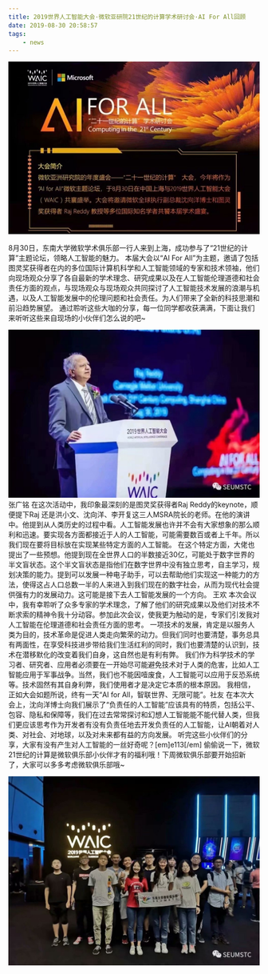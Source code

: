 ```yaml
---
title: 2019世界人工智能大会·微软亚研院21世纪的计算学术研讨会·AI For All回顾
date: 2019-08-30 20:58:57
tags:
    - news
---
```


![img](/waic/psb.jpg)

8月30日，东南大学微软学术俱乐部一行人来到上海，成功参与了“21世纪的计算”主题论坛，领略人工智能的魅力。
本届大会以“AI For All”为主题，邀请了包括图灵奖获得者在内的多位国际计算机科学和人工智能领域的专家和技术领袖，他们向现场观众分享了各自最新的学术理念、研究成果以及在人工智能伦理道德和社会责任方面的观点，与现场观众与现场观众共同探讨了人工智能技术发展的浪潮与机遇，以及人工智能发展中的伦理问题和社会责任。为人们带来了全新的科技思潮和前沿趋势展望。
 通过聆听这些大咖的分享，每一位同学都收获满满，下面让我们来听听这些来自现场的小伙伴们怎么说的吧~

![img](/waic/psb-1568623357691.jpg)张广铭
 在这次活动中，我印象最深刻的是图灵奖获得者Raj Reddy的keynote，顺便提下Raj 还是洪小文、沈向洋、李开复这三人MSRA院长的老师。在他的演讲中。他提到从人类历史的过程中看。人工智能发展也许并不会有大家想象的那么顺利和迅速。要实现各方面都接近于人的人工智能，可能需要数百或者上千年。所以我们现在要将目标放在实现某些特定方面的人工智能。
在这个特定方面，大佬也提出了一些预想。他提到现在全世界人口的半数接近30亿，可能处于数字世界的半文盲状态。这个半文盲状态是指他们在数字世界中没有独立思考，自主学习，规划决策的能力。提到可以发展一种电子助手，可以去帮助他们实现这一种能力的方法，使得这占人口总数一半的人来进入到我们现在的数字社会，从而为现代社会提供强有力的发展动力。这可能是接下去人工智能发展的一个方向。
王欢
 本次会议中，我有幸聆听了众多专家的学术理念，了解了他们的研究成果以及他们对技术不断求索的精神令我十分动容。参加此次会议，使我更为触动的是，专家们引发我对人工智能在伦理道德和社会责任方面的思考。 一项技术的发展，肯定是以服务人类为目的，技术革命是促进人类走向繁荣的动力。但我们同时也要清楚，事务总具有两面性，在享受科技进步带给我们生活红利的同时，我们也要清楚的认识到，技术在潜移默化的改变着我们自身，这自然也是有利有弊。
 我们作为科学技术的学习者、研究者、应用者必须要在一开始尽可能避免技术对于人类的危害，比如人工智能应用于军事战争。当然，我们也不能因噎废食，人工智能可以应用于反恐系统等。技术固然有其自身利弊，我们使用者才是决定它本质的根本原因。
我相信，正如大会如题所说，终有一天“AI for All，智联世界、无限可能”。社友 在本次大会上，沈向洋博士向我们展示了“负责任的人工智能”应该具有的特质，包括公平、包容、隐私和保障等，我们在过去常常探讨和幻想人工智能能不能代替人类，但我们更应该思考作为开发者有没有负责任地去开发负责任的人工智能，让AI朝着对人类、对社会、对地球，以及对未来都有益的方向发展。 听完这些小伙伴们的分享，大家有没有产生对人工智能的一丝好奇呢？[em]e113[/em] 偷偷说一下，微软21世纪的计算是微软俱乐部小伙伴才有的福利哦！下周微软俱乐部要开始招新了，大家可以多多考虑微软俱乐部哦~

![img](/waic/psb-1568623322660.jpg)